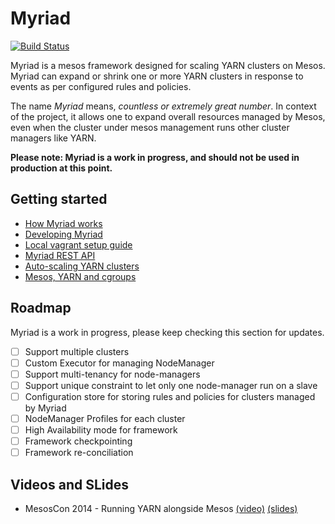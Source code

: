 # Myriad

[![Build Status](https://travis-ci.org/mesos/myriad.svg)](https://travis-ci.org/mesos/myriad)

Myriad is a mesos framework designed for scaling YARN clusters on Mesos. Myriad can expand or shrink one or more YARN clusters in response to events as per configured rules and policies.

The name _Myriad_ means, _countless or extremely great number_. In context of the project, it allows one to expand overall resources managed by Mesos, even when the cluster under mesos management runs other cluster managers like YARN.

**Please note: Myriad is a work in progress, and should not be used in production at this point.**

## Getting started

* [How Myriad works](docs/how-it-works.md)
* [Developing Myriad](docs/myriad-dev.md)
* [Local vagrant setup guide](docs/vagrant.md)
* [Myriad REST API](docs/API.md)
* [Auto-scaling YARN clusters](docs/control-plane-algorithm.md)
* [Mesos, YARN and cgroups](docs/cgroups.md)

## Roadmap
Myriad is a work in progress, please keep checking this section for updates.

- [ ] Support multiple clusters
- [ ] Custom Executor for managing NodeManager
- [ ] Support multi-tenancy for node-managers
- [ ] Support unique constraint to let only one node-manager run on a slave
- [ ] Configuration store for storing rules and policies for clusters managed by Myriad
- [ ] NodeManager Profiles for each cluster
- [ ] High Availability mode for framework
- [ ] Framework checkpointing
- [ ] Framework re-conciliation

## Videos and SLides
* MesosCon 2014 - Running YARN alongside Mesos [(video)](https://www.youtube.com/watch?v=d7vZWm_xS9c) [(slides)](https://speakerdeck.com/mohit/running-yarn-alongside-mesos-mesoscon-2014)
